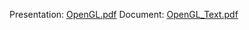 Presentation: [OpenGL.pdf](https://github.com/brendanwhitfield/opengl_presentation/raw/master/OpenGL.pdf)
Document: [OpenGL_Text.pdf](https://github.com/brendanwhitfield/opengl_presentation/raw/master/OpenGL_Text.pdf)

